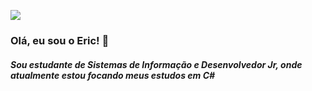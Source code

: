 <a href="https://www.linkedin.com/in/EricSSantos"><img src="https://img.shields.io/badge/LinkedIn-0077B5?style=for-the-badge&logo=linkedin&logoColor=white"></a>

<h3>Olá, eu sou o Eric! 👋</h3>

<h5>Sou estudante de Sistemas de Informação e Desenvolvedor Jr, onde atualmente estou focando meus estudos em C#</h5>
